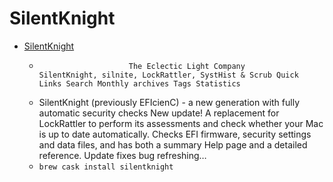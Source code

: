 # SilentKnight
- [SilentKnight](https://eclecticlight.co/lockrattler-systhist/)
  -  						The Eclectic Light Company					 SilentKnight, silnite, LockRattler, SystHist & Scrub Quick Links Search Monthly archives Tags Statistics
  - SilentKnight (previously EFIcienC) - a new generation with fully automatic security checks New update! A replacement for LockRattler to perform its assessments and check whether your Mac is up to date automatically. Checks EFI firmware, security settings and data files, and has both a summary Help page and a detailed reference. Update fixes bug refreshing…
  - `brew cask install silentknight`

